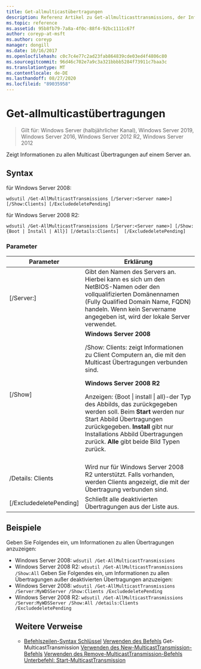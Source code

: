 ```yaml
---
title: Get-allmulticastübertragungen
description: Referenz Artikel zu Get-allmulticasttransmissions, der Informationen zu allen Multicast Übertragungen auf einem Server anzeigt.
ms.topic: reference
ms.assetid: 95b8fb79-7a8a-4f0c-88f4-92bc1111c67f
author: coreyp-at-msft
ms.author: coreyp
manager: dongill
ms.date: 10/16/2017
ms.openlocfilehash: c0c7c4e77c2ad23fab864839cde03ed4f4806c80
ms.sourcegitcommit: 96d46c702e7a9c3a321bbbb5284f73911c7baa3c
ms.translationtype: MT
ms.contentlocale: de-DE
ms.lasthandoff: 08/27/2020
ms.locfileid: "89035958"
---
```

# <a name="get-allmulticasttransmissions"></a>Get-allmulticastübertragungen

> Gilt für: Windows Server (halbjährlicher Kanal), Windows Server 2019, Windows Server 2016, Windows Server 2012 R2, Windows Server 2012

Zeigt Informationen zu allen Multicast Übertragungen auf einem Server an.

## <a name="syntax"></a>Syntax
für Windows Server 2008:
```
wdsutil /Get-AllMulticastTransmissions [/Server:<Server name>] [/Show:Clients] [/ExcludedeletePending]
```
für Windows Server 2008 R2:
```
wdsutil /Get-AllMulticastTransmissions [/Server:<Server name>] [/Show:{Boot | Install | All}] [/details:Clients]  [/ExcludedeletePending]
```
### <a name="parameters"></a>Parameter

|        Parameter        |                                                                                                                                                                                                                                                                   Erklärung                                                                                                                                                                                                                                                                    |
|-------------------------|--------------------------------------------------------------------------------------------------------------------------------------------------------------------------------------------------------------------------------------------------------------------------------------------------------------------------------------------------------------------------------------------------------------------------------------------------------------------------------------------------------------------------------------------------|
| [/Server:<Server name>] |                                                                                                                                                                                 Gibt den Namen des Servers an. Hierbei kann es sich um den NetBIOS-Namen oder den vollqualifizierten Domänennamen (Fully Qualified Domain Name, FQDN) handeln. Wenn kein Servername angegeben ist, wird der lokale Server verwendet.                                                                                                                                                                                  |
|         [/Show]         | **Windows Server 2008**<p>/Show: Clients: zeigt Informationen zu Client Computern an, die mit den Multicast Übertragungen verbunden sind.<p>**Windows Server 2008 R2**<p>Anzeigen: {Boot &#124; install &#124; all}-der Typ des Abbilds, das zurückgegeben werden soll.                                Beim **Start** werden nur Start Abbild Übertragungen zurückgegeben.                                  **Install** gibt nur Installations Abbild Übertragungen zurück. **Alle** gibt beide Bild Typen zurück. |
|                         |                                                                                                                                                                                                                                                                                                                                                                                                                                                                                                                                                  |
|    /Details: Clients     |                                                                                                                                                                                              Wird nur für Windows Server 2008 R2 unterstützt. Falls vorhanden, werden Clients angezeigt, die mit der Übertragung verbunden sind.                                                                                                                                                                                               |
| [/ExcludedeletePending] |                                                                                                                                                                                                                                              Schließt alle deaktivierten Übertragungen aus der Liste aus.                                                                                                                                                                                                                                               |

## <a name="examples"></a>Beispiele
Geben Sie Folgendes ein, um Informationen zu allen Übertragungen anzuzeigen:
- Windows Server 2008: `wdsutil /Get-AllMulticastTransmissions`
- Windows Server 2008 R2: `wdsutil /Get-AllMulticastTransmissions /Show:All` Geben Sie Folgendes ein, um Informationen zu allen Übertragungen außer deaktivierten Übertragungen anzuzeigen:
- Windows Server 2008: `wdsutil /Get-AllMulticastTransmissions /Server:MyWDSServer /Show:Clients /ExcludedeletePending`
- Windows Server 2008 R2: `wdsutil /Get-AllMulticastTransmissions /Server:MyWDSServer /Show:All /details:Clients /ExcludedeletePending`
  ## <a name="additional-references"></a>Weitere Verweise
  - [Befehlszeilen-Syntax Schlüssel](command-line-syntax-key.md) 
   [Verwenden des Befehls](using-the-get-multicasttransmission-command.md) 
   Get-MulticastTransmission [Verwenden des New-MulticastTransmission-Befehls](using-the-new-multicasttransmission-command.md) 
   [Verwenden des Remove-MulticastTransmission-Befehls](using-the-remove-multicasttransmission-command.md) 
   [Unterbefehl: Start-MulticastTransmission](subcommand-start-multicasttransmission.md)

